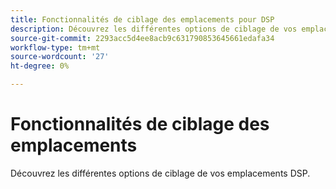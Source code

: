 ```yaml
---
title: Fonctionnalités de ciblage des emplacements pour DSP
description: Découvrez les différentes options de ciblage de vos emplacements.
source-git-commit: 2293acc5d4ee8acb9c631790853645661edafa34
workflow-type: tm+mt
source-wordcount: '27'
ht-degree: 0%

---
```


# Fonctionnalités de ciblage des emplacements

Découvrez les différentes options de ciblage de vos emplacements DSP.

<!--
>[!VIDEO]()
-->
